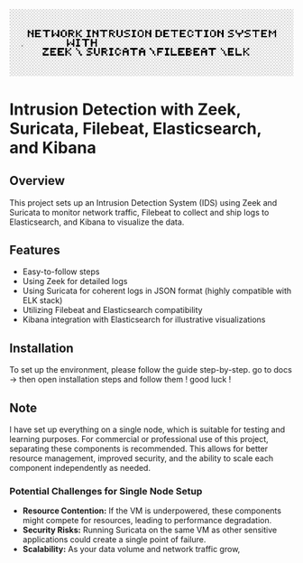 
![header](screenshots/title.png)

# Intrusion Detection with Zeek, Suricata, Filebeat, Elasticsearch, and Kibana

## Overview

This project sets up an Intrusion Detection System (IDS) using Zeek and Suricata to monitor network traffic, Filebeat to collect and ship logs to Elasticsearch, and Kibana to visualize the data.

## Features

- Easy-to-follow steps
- Using Zeek for detailed logs
- Using Suricata for coherent logs in JSON format (highly compatible with ELK stack)
- Utilizing Filebeat and Elasticsearch compatibility
- Kibana integration with Elasticsearch for illustrative visualizations

## Installation

To set up the environment, please follow the guide step-by-step.
go to docs -> then open installation steps and follow them !
good luck !

## Note

I have set up everything on a single node, which is suitable for testing and learning purposes. For commercial or professional use of this project, separating these components is recommended. This allows for better resource management, improved security, and the ability to scale each component independently as needed.

### Potential Challenges for Single Node Setup

- **Resource Contention:** If the VM is underpowered, these components might compete for resources, leading to performance degradation.
- **Security Risks:** Running Suricata on the same VM as other sensitive applications could create a single point of failure.
- **Scalability:** As your data volume and network traffic grow,
